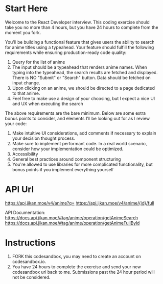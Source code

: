 # Start Here

Welcome to the React Developer interview. This coding exercise should take you no more than 4 hours, but you have 24 hours to complete from the moment you fork.

You'll be building a functional feature that gives users the ability to search for anime titles using a typeahead. Your feature should fulfill the following requirements while ensuring production-ready code quality:

1. Query for the list of anime
2. The input should be a typeahead that renders anime names. When typing into the typeahead, the search results are fetched and displayed. There is NO "Submit" or "Search" button. Data should be fetched on input change.
3. Upon clicking on an anime, we should be directed to a page dedicated to that anime.
4. Feel free to make use a design of your choosing, but I expect a nice UI and UX when executing the search

The above requirements are the bare minimum. Below are some extra bonus points to consider, and elements I'll be looking out for as I review your code:

1. Make intuitive UI considerations, add comments if necessary to explain your decision thought process.
2. Make sure to implement performant code. In a real world scenario, consider how your implementation could be optimized.
3. Accessibility
4. General best practices around component structuring
5. You're allowed to use libraries for more complicated functionality, but bonus points if you implement everything yourself

# API Url

https://api.jikan.moe/v4/anime?q=
https://api.jikan.moe/v4/anime/{id}/full

API Documentation:
https://docs.api.jikan.moe/#tag/anime/operation/getAnimeSearch
https://docs.api.jikan.moe/#tag/anime/operation/getAnimeFullById

# Instructions

1. FORK this codesandbox, you may need to create an account on codesandbox.io.
2. You have 24 hours to complete the exercise and send your new codesandbox url back to me. Submissions past the 24 hour period will not be considered.
